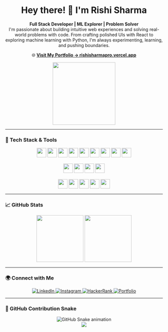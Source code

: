 <h1 align="center">Hey there! 👋 I'm Rishi Sharma</h1>

<p align="center">
  <strong>Full Stack Developer | ML Explorer | Problem Solver</strong><br>
  I'm passionate about building intuitive web experiences and solving real-world problems with code. From crafting polished UIs with React to exploring machine learning with Python, I'm always experimenting, learning, and pushing boundaries.
</p>

<p align="center">
  🌐 <a href="https://rishisharmapro.vercel.app" target="_blank"><strong>Visit My Portfolio → rishisharmapro.vercel.app</strong></a>
</p>

<div align="center">
  <img src="https://media.giphy.com/media/v1.Y2lkPTc5MGI3NjExemR6dHZ4ZDFqc3lndW0wcGQ2cWV4NGdzdGxmcGpnb3J5N2V5YndveCZlcD12MV9pbnRlcm5hbF9naWZfYnlfaWQmY3Q9Zw/xZx7ht7MH8Wqs/giphy.gif" height="200"/>
</div>

---

### 🧠 Tech Stack & Tools

<p align="center">
  <!-- Web / Core -->
  <img src="https://cdn.jsdelivr.net/gh/devicons/devicon/icons/javascript/javascript-original.svg" height="30" />
  <img src="https://cdn.jsdelivr.net/gh/devicons/devicon/icons/typescript/typescript-original.svg" height="30" />
  <img src="https://cdn.jsdelivr.net/gh/devicons/devicon/icons/react/react-original.svg" height="30" />
  <img src="https://cdn.jsdelivr.net/gh/devicons/devicon/icons/nextjs/nextjs-original.svg" height="30" />
  <img src="https://cdn.jsdelivr.net/gh/devicons/devicon/icons/nodejs/nodejs-original.svg" height="30" />
  <img src="https://cdn.jsdelivr.net/gh/devicons/devicon/icons/mongodb/mongodb-original.svg" height="30" />
  <img src="https://cdn.jsdelivr.net/gh/devicons/devicon/icons/mysql/mysql-original.svg" height="30" />
  <img src="https://cdn.jsdelivr.net/gh/devicons/devicon/icons/html5/html5-original.svg" height="30" />
  <img src="https://cdn.jsdelivr.net/gh/devicons/devicon/icons/css3/css3-original.svg" height="30" />

  <br />
  <br />

  <!-- ML / Data -->
  <img src="https://cdn.jsdelivr.net/gh/devicons/devicon/icons/python/python-original.svg" height="30" />
  <img src="https://cdn.jsdelivr.net/gh/devicons/devicon/icons/numpy/numpy-original.svg" height="30" />
  <img src="https://cdn.jsdelivr.net/gh/devicons/devicon/icons/pandas/pandas-original.svg" height="30" />
  <img src="https://cdn.jsdelivr.net/gh/devicons/devicon/icons/matplotlib/matplotlib-original.svg" height="30" />

  <br />
  <br />

  <!-- Others -->
  <img src="https://cdn.jsdelivr.net/gh/devicons/devicon/icons/cplusplus/cplusplus-original.svg" height="30" />
  <img src="https://cdn.jsdelivr.net/gh/devicons/devicon/icons/java/java-original.svg" height="30" />
  <img src="https://cdn.jsdelivr.net/gh/devicons/devicon/icons/git/git-original.svg" height="30" />
  <img src="https://cdn.jsdelivr.net/gh/devicons/devicon/icons/vscode/vscode-original.svg" height="30" />
  <img src="https://cdn.jsdelivr.net/gh/devicons/devicon/icons/figma/figma-original.svg" height="30" />
</p>

---

### 📈 GitHub Stats

<p align="center">
  <img src="https://github-readme-stats.vercel.app/api?username=Rishisharmapro&show_icons=true&theme=merko&count_private=true" height="150" />
  <img src="https://streak-stats.demolab.com?user=Rishisharmapro&theme=merko&hide_border=false&border_radius=5" height="150" />
</p>

---

### 🌍 Connect with Me

<p align="center">
  <a href="https://www.linkedin.com/in/rishisharmapro" target="_blank">
    <img src="https://img.shields.io/badge/LinkedIn-0A66C2?style=for-the-badge&logo=linkedin&logoColor=white" alt="LinkedIn"/>
  </a>
  <a href="https://www.instagram.com/rishisharmapro/" target="_blank">
    <img src="https://img.shields.io/badge/Instagram-E4405F?style=for-the-badge&logo=instagram&logoColor=white" alt="Instagram"/>
  </a>
  <a href="https://www.hackerrank.com/profile/rishi_sharma4945" target="_blank">
    <img src="https://img.shields.io/badge/HackerRank-2EC866?style=for-the-badge&logo=HackerRank&logoColor=white" alt="HackerRank"/>
  </a>
  <a href="https://rishisharmapro.vercel.app" target="_blank">
    <img src="https://img.shields.io/badge/Portfolio-000000?style=for-the-badge&logo=vercel&logoColor=white" alt="Portfolio"/>
  </a>
</p>

---

### 🐍 GitHub Contribution Snake

<p align="center">
  <img src="https://raw.githubusercontent.com/Rishisharmapro/Rishisharmapro/output/snake.svg" alt="GitHub Snake animation" />
  <br/>
  <img src="https://visitor-badge.laobi.icu/badge?page_id=Rishisharmapro.Rishisharmapro" />
</p>
